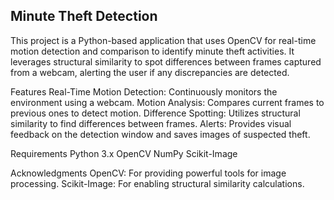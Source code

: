 ## Minute Theft Detection
This project is a Python-based application that uses OpenCV for real-time motion detection and comparison to identify minute theft activities. It leverages structural similarity to spot differences between frames captured from a webcam, alerting the user if any discrepancies are detected.

Features
Real-Time Motion Detection: Continuously monitors the environment using a webcam.
Motion Analysis: Compares current frames to previous ones to detect motion.
Difference Spotting: Utilizes structural similarity to find differences between frames.
Alerts: Provides visual feedback on the detection window and saves images of suspected theft.

Requirements
Python 3.x
OpenCV
NumPy
Scikit-Image

Acknowledgments
OpenCV: For providing powerful tools for image processing.
Scikit-Image: For enabling structural similarity calculations.
